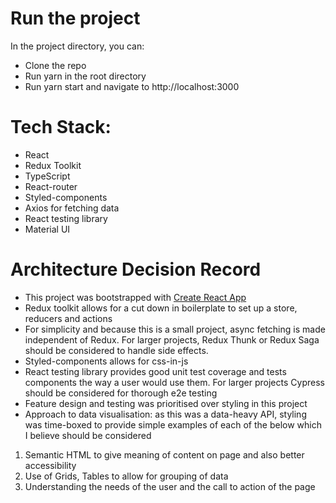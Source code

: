# Run the project

In the project directory, you can:

-   Clone the repo
-   Run yarn in the root directory
-   Run yarn start and navigate to http://localhost:3000

# Tech Stack:

-   React
-   Redux Toolkit
-   TypeScript
-   React-router
-   Styled-components
-   Axios for fetching data
-   React testing library
-   Material UI

# Architecture Decision Record

-   This project was bootstrapped with [Create React App](https://github.com/facebook/create-react-app)
-   Redux toolkit allows for a cut down in boilerplate to set up a store, reducers and actions
-   For simplicity and because this is a small project, async fetching is made independent of Redux. For larger projects, Redux Thunk or Redux Saga should be considered to handle side effects.
-   Styled-components allows for css-in-js
-   React testing library provides good unit test coverage and tests components the way a user would use them. For larger projects Cypress should be considered for thorough e2e testing
-   Feature design and testing was prioritised over styling in this project
-   Approach to data visualisation: as this was a data-heavy API, styling was time-boxed to provide simple examples of each of the below which I believe should be considered

1. Semantic HTML to give meaning of content on page and also better accessibility
2. Use of Grids, Tables to allow for grouping of data
3. Understanding the needs of the user and the call to action of the page
